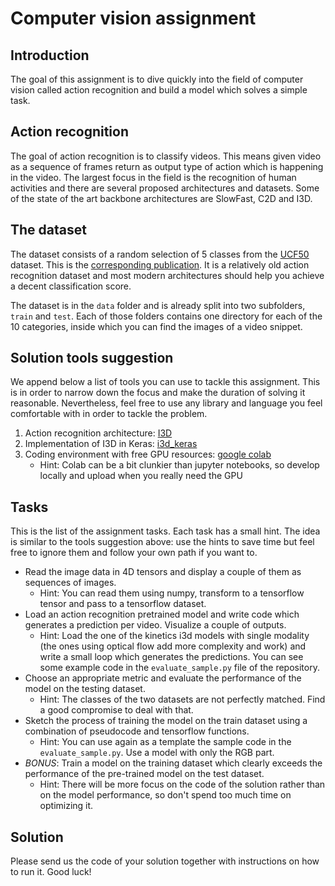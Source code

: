 # Computer vision assignment

## Introduction
The goal of this assignment is to dive quickly into the field of computer vision called action recognition and build a model which solves a simple task.

## Action recognition
The goal of action recognition is to classify videos. This means given video as a sequence of frames return as output type of action which is happening in the video. The largest focus in the field is the recognition of human activities and there are several proposed architectures and datasets. Some of the state of the art backbone architectures are SlowFast, C2D and I3D.

## The dataset
The dataset consists of a random selection of 5 classes from the [UCF50](https://www.crcv.ucf.edu/data/UCF50.php) dataset. This is the [corresponding publication](https://www.crcv.ucf.edu/data/UCF50_files/MVAP_UCF50.pdf). It is a relatively old action recognition dataset and most modern architectures should help you achieve a decent classification score. 

The dataset is in the `data` folder and is already split into two subfolders, `train` and `test`. Each of those folders contains one directory for each of the 10 categories, inside which you can find the images of a video snippet.

## Solution tools suggestion
We append below a list of tools you can use to tackle this assignment. This is in order to narrow down the focus and make the duration of solving it reasonable. Nevertheless, feel free to use any library and language you feel comfortable with in order to tackle the problem.

1. Action recognition architecture: [I3D](https://arxiv.org/abs/1705.07750)
1. Implementation of I3D in Keras: [i3d_keras](https://github.com/OanaIgnat/i3d_keras)
1. Coding environment with free GPU resources: [google colab](https://colab.research.google.com)
    - Hint: Colab can be a bit clunkier than jupyter notebooks, so develop locally and upload when you really need the GPU

## Tasks
This is the list of the assignment tasks. Each task has a small hint. The idea is similar to the tools suggestion above: use the hints to save time but feel free to ignore them and follow your own path if you want to. 
- Read the image data in 4D tensors and display a couple of them as sequences of images.
    - Hint: You can read them using numpy, transform to a tensorflow tensor and pass to a tensorflow dataset.
- Load an action recognition pretrained model and write code which generates a prediction per video. Visualize a couple of outputs.
    - Hint: Load the one of the kinetics i3d models with single modality (the ones using optical flow add more complexity and work) and write a small loop which generates the predictions. You can see some example code in the `evaluate_sample.py` file of the repository.
- Choose an appropriate metric and evaluate the performance of the model on the testing dataset.
    - Hint: The classes of the two datasets are not perfectly matched. Find a good compromise to deal with that.
- Sketch the process of training the model on the train dataset using a combination of pseudocode and tensorflow functions.
    - Hint: You can use again as a template the sample code in the `evaluate_sample.py`. Use a model with only the RGB part.
- *BONUS*: Train a model on the training dataset which clearly exceeds the performance of the pre-trained model on the test dataset.
    - Hint: There will be more focus on the code of the solution rather than on the model performance, so don't spend too much time on optimizing it.

## Solution
Please send us the code of your solution together with instructions on how to run it. Good luck!
